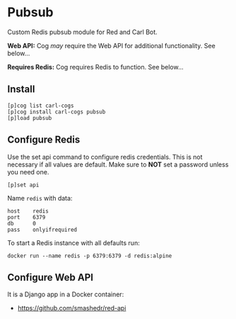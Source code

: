# Pubsub

Custom Redis pubsub module for Red and Carl Bot.

**Web API:** Cog _may_ require the Web API for additional functionality. See below...

**Requires Redis:** Cog requires Redis to function. See below...

## Install

```text
[p]cog list carl-cogs
[p]cog install carl-cogs pubsub
[p]load pubsub
```

## Configure Redis

Use the set api command to configure redis credentials.
This is not necessary if all values are default.
Make sure to **NOT** set a password unless you need one.

```text
[p]set api
```

Name `redis` with data:
```text
host    redis
port    6379
db      0
pass    onlyifrequired
```

To start a Redis instance with all defaults run:
```text
docker run --name redis -p 6379:6379 -d redis:alpine
```

## Configure Web API

It is a Django app in a Docker container:

*   https://github.com/smashedr/red-api

